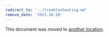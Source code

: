 ```yaml
---
redirect_to: '../troubleshooting.md'
remove_date: '2021-10-28'
---
```


This document was moved to [another location](../troubleshooting.md).

<!-- This redirect file can be deleted after 2021-10-28. -->
<!-- Before deletion, see: https://docs.gitlab.com/ee/development/documentation/#move-or-rename-a-page -->
